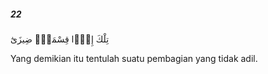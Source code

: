 ##### 22

<span class="ayah">تِلْكَ إِذًۭا قِسْمَةٌۭ ضِيزَىٰٓ</span>

<span class="ayah_translation">Yang demikian itu tentulah suatu pembagian yang tidak adil.</span>
